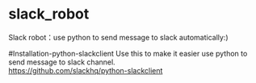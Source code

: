 # slack_robot
Slack robot：use python to send message to slack  automatically:)


#Installation-python-slackclient
Use this to make it easier use python to send message to slack channel.<br>
https://github.com/slackhq/python-slackclient

